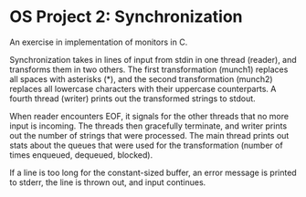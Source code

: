 # OS Project 2: Synchronization

An exercise in implementation of monitors in C.

Synchronization takes in lines of input from stdin in one thread (reader), and transforms them in two others. The first transformation (munch1) replaces all spaces with asterisks (*), and the second transformation (munch2) replaces all lowercase characters with their uppercase counterparts. A fourth thread (writer) prints out the transformed strings to stdout.

When reader encounters EOF, it signals for the other threads that no more input is incoming. The threads then gracefully terminate, and writer prints out the number of strings that were processed. The main thread prints out stats about the queues that were used for the transformation (number of times enqueued, dequeued, blocked).

If a line is too long for the constant-sized buffer, an error message is printed to stderr, the line is thrown out, and input continues.
